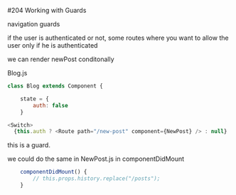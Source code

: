 #204 Working with Guards

navigation guards

if the user is authenticated or not, some routes where you want to allow the user only if he is authenticated

we can render newPost conditonally

Blog.js

```js
class Blog extends Component {

    state = {
        auth: false
    }
```

```js
<Switch>
  {this.auth ? <Route path="/new-post" component={NewPost} /> : null}
```

this is a guard.

we could do the same in NewPost.js in componentDidMount

```js
    componentDidMount() {
        // this.props.history.replace("/posts");
    }
```




